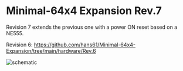 # Minimal-64x4 Expansion Rev.7

Revision 7 extends the previous one with a power ON reset based on a NE555.

Revision 6: https://github.com/hans61/Minimal-64x4-Expansion/tree/main/hardware/Rev.6

![schematic](expansion-sn76489-kempton-sd-rev7.png)

